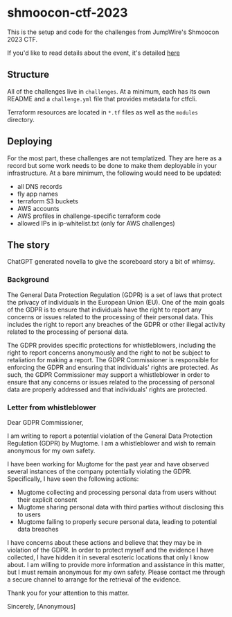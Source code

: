 # shmoocon-ctf-2023

This is the setup and code for the challenges from JumpWire's Shmoocon 2023 CTF.

If you'd like to read details about the event, it's detailed [here](https://jumpwire.io/blog/how-to-run-a-ctf)

## Structure

All of the challenges live in `challenges`. At a minimum, each has its own README and a `challenge.yml` file that provides metadata for ctfcli.

Terraform resources are located in `*.tf` files as well as the `modules` directory.

## Deploying

For the most part, these challenges are not templatized. They are here as a record but some work needs to be done to make them deployable in your infrastructure. At a bare minimum, the following would need to be updated:

- all DNS records
- fly app names
- terraform S3 buckets
- AWS accounts
- AWS profiles in challenge-specific terraform code
- allowed IPs in ip-whitelist.txt (only for AWS challenges)

## The story

ChatGPT generated novella to give the scoreboard story a bit of whimsy.

### Background

The General Data Protection Regulation (GDPR) is a set of laws that protect the privacy of individuals in the European Union (EU). One of the main goals of the GDPR is to ensure that individuals have the right to report any concerns or issues related to the processing of their personal data. This includes the right to report any breaches of the GDPR or other illegal activity related to the processing of personal data.

The GDPR provides specific protections for whistleblowers, including the right to report concerns anonymously and the right to not be subject to retaliation for making a report. The GDPR Commissioner is responsible for enforcing the GDPR and ensuring that individuals' rights are protected. As such, the GDPR Commissioner may support a whistleblower in order to ensure that any concerns or issues related to the processing of personal data are properly addressed and that individuals' rights are protected.

### Letter from whistleblower

Dear GDPR Commissioner,

I am writing to report a potential violation of the General Data Protection Regulation (GDPR) by Mugtome. I am a whistleblower and wish to remain anonymous for my own safety.

I have been working for Mugtome for the past year and have observed several instances of the company potentially violating the GDPR. Specifically, I have seen the following actions:

- Mugtome collecting and processing personal data from users without their explicit consent
- Mugtome sharing personal data with third parties without disclosing this to users
- Mugtome failing to properly secure personal data, leading to potential data breaches

I have concerns about these actions and believe that they may be in violation of the GDPR. In order to protect myself and the evidence I have collected, I have hidden it in several esoteric locations that only I know about. I am willing to provide more information and assistance in this matter, but I must remain anonymous for my own safety. Please contact me through a secure channel to arrange for the retrieval of the evidence.

Thank you for your attention to this matter.

Sincerely,
[Anonymous]
